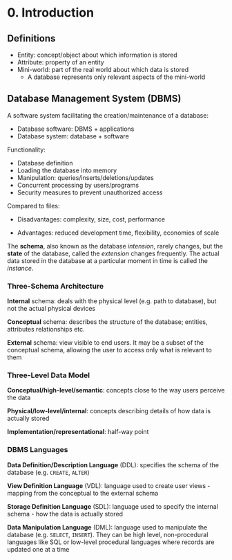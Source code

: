 # 0. Introduction

## Definitions

- Entity: concept/object about which information is stored
- Attribute: property of an entity
- Mini-world: part of the real world about which data is stored
  - A database represents only relevant aspects of the mini-world

## Database Management System (DBMS)

A software system facilitating the creation/maintenance of a database:

- Database software: DBMS + applications
- Database system: database + software

Functionality:

- Database definition
- Loading the database into memory
- Manipulation: queries/inserts/deletions/updates
- Concurrent processing by users/programs
- Security measures to prevent unauthorized access

Compared to files:

- Disadvantages: complexity, size, cost, performance

- Advantages: reduced development time, flexibility, economies of scale

The **schema**, also known as the database *intension*, rarely changes, but the **state** of the database, called the *extension* changes frequently. The actual data stored in the database at a particular moment in time is called the *instance*.

### Three-Schema Architecture

**Internal** schema: deals with the physical level (e.g. path to database), but not the actual physical devices

**Conceptual** schema: describes the structure of the database; entities, attributes relationships etc.

**External** schema: view visible to end users. It may be a subset of the conceptual schema, allowing the user to access only what is relevant to them

### Three-Level Data Model

**Conceptual/high-level/semantic**: concepts close to the way users perceive the data

**Physical/low-level/internal**: concepts describing details of how data is actually stored

**Implementation/representational**: half-way point

### DBMS Languages

**Data Definition/Description Language** (DDL): specifies the schema of the database (e.g. `CREATE`, `ALTER`)

**View Definition Language** (VDL): language used to create user views - mapping from the conceptual to the external schema

**Storage Definition Language** (SDL): language used to specify the internal schema - how the data is actually stored

**Data Manipulation Language** (DML): language used to manipulate the database (e.g. `SELECT`, `INSERT`). They can be high level, non-procedural languages like SQL or low-level procedural languages where records are updated one at a time
